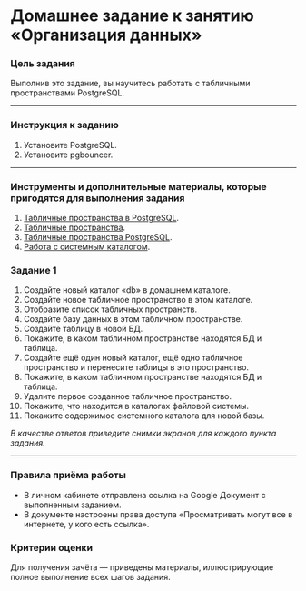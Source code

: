 # Домашнее задание к занятию «Организация данных»### Цель заданияВыполнив это задание, вы научитесь работать с табличными пространствами PostgreSQL.------### Инструкция к заданию1. Установите PostgreSQL.2. Установите pgbouncer.------### Инструменты и дополнительные материалы, которые пригодятся для выполнения задания1. [Табличные пространства в PostgreSQL](https://sysadminium.ru/tablichnye_prostranstva_v_postgresql/).2. [Табличные пространства](https://postgrespro.ru/docs/postgrespro/9.5/manage-ag-tablespaces).3. [Табличные пространства PostgreSQL](https://wiki.dieg.info/tablichnye_prostranstva_postgresql).4. [Работа с системным каталогом](https://sysadminium.ru/sistemnyj_katalog_v_postgresql/).### Задание 11. Создайте новый каталог «db» в домашнем каталоге.2. Создайте новое табличное пространство в этом каталоге.3. Отобразите список табличных пространств.4. Создайте базу данных в этом табличном пространстве.5. Создайте таблицу в новой БД.6. Покажите, в каком табличном пространстве находятся БД и таблица.7. Создайте ещё один новый каталог, ещё одно табличное пространство и перенесите таблицы в это пространство.8. Покажите, в каком табличном пространстве находятся БД и таблица.9. Удалите первое созданное табличное пространство.10. Покажите, что находится в каталогах файловой системы.11. Покажите содержимое системного каталога для новой базы.*В качестве ответов приведите снимки экранов для каждого пункта задания.*------### Правила приёма работы- В личном кабинете отправлена ссылка на Google Документ с выполненным заданием.  - В документе настроены права доступа «Просматривать могут все в интернете, у кого есть ссылка».### Критерии оценкиДля получения зачёта — приведены материалы, иллюстрирующие полное выполнение всех шагов задания.